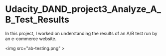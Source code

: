 # Udacity_DAND_project3_Analyze_A_B_Test_Results
In this project, I worked on understanding the results of an A/B test run by an e-commerce website. 

<img src="ab-testing.png" \>

